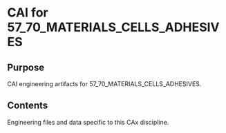 # CAI for 57_70_MATERIALS_CELLS_ADHESIVES

## Purpose
CAI engineering artifacts for 57_70_MATERIALS_CELLS_ADHESIVES.

## Contents
Engineering files and data specific to this CAx discipline.
